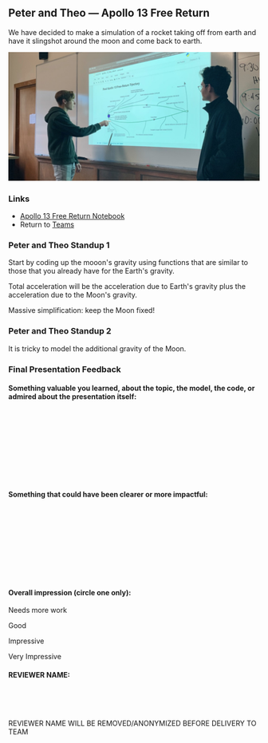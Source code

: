 ## Peter and Theo &mdash; Apollo 13 Free Return

We have decided to make a simulation of a rocket taking off from earth and have it slingshot around the moon and come back to earth.

![Peter and Theo Presenting](../photos/PeterTheo.jpeg)

### Links

* [Apollo 13 Free Return Notebook](./apollo_13_free_return.ipynb)
* Return to [Teams](../teams.md)

### Peter and Theo Standup 1

Start by coding up the mooon's gravity using functions that are similar to those that you already have for the Earth's gravity.

Total acceleration will be the acceleration due to Earth's gravity plus the acceleration due to the Moon's gravity.


Massive simplification: keep the Moon fixed!

### Peter and Theo Standup 2

It is tricky to model the additional gravity of the Moon.

### Final Presentation Feedback

#### Something  valuable you learned, about the topic, the model, the code, or admired about the presentation itself:

&nbsp;

&nbsp;

&nbsp;

&nbsp;

&nbsp;

#### Something that could have been clearer or more impactful:

&nbsp;

&nbsp;

&nbsp;

&nbsp;

&nbsp;

#### Overall impression (circle one only):

Needs more work

Good

Impressive

Very Impressive

#### REVIEWER NAME:

&nbsp;

&nbsp;

REVIEWER NAME WILL BE REMOVED/ANONYMIZED BEFORE DELIVERY TO TEAM
